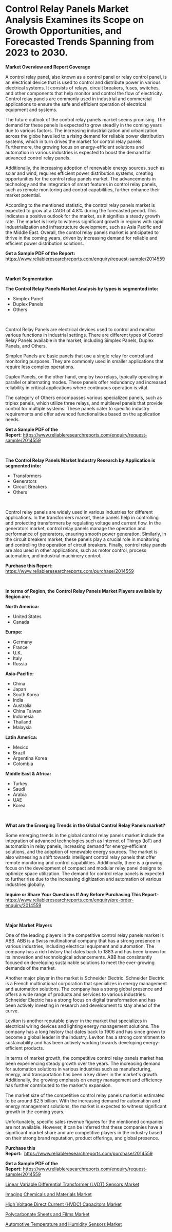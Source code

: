 <p><h1>Control Relay Panels Market Analysis Examines its Scope on Growth Opportunities, and Forecasted Trends Spanning from 2023 to 2030.</h1></p><p><strong>Market Overview and Report Coverage</strong></p>
<p><p>A control relay panel, also known as a control panel or relay control panel, is an electrical device that is used to control and distribute power in various electrical systems. It consists of relays, circuit breakers, fuses, switches, and other components that help monitor and control the flow of electricity. Control relay panels are commonly used in industrial and commercial applications to ensure the safe and efficient operation of electrical equipment and systems.</p><p>The future outlook of the control relay panels market seems promising. The demand for these panels is expected to grow steadily in the coming years due to various factors. The increasing industrialization and urbanization across the globe have led to a rising demand for reliable power distribution systems, which in turn drives the market for control relay panels. Furthermore, the growing focus on energy-efficient solutions and automation in various industries is expected to boost the demand for advanced control relay panels.</p><p>Additionally, the increasing adoption of renewable energy sources, such as solar and wind, requires efficient power distribution systems, creating opportunities for the control relay panels market. The advancements in technology and the integration of smart features in control relay panels, such as remote monitoring and control capabilities, further enhance their market potential.</p><p>According to the mentioned statistic, the control relay panels market is expected to grow at a CAGR of 4.8% during the forecasted period. This indicates a positive outlook for the market, as it signifies a steady growth rate. The market is likely to witness significant growth in regions with rapid industrialization and infrastructure development, such as Asia Pacific and the Middle East. Overall, the control relay panels market is anticipated to thrive in the coming years, driven by increasing demand for reliable and efficient power distribution solutions.</p></p>
<p><strong>Get a Sample PDF of the Report:</strong> <a href="https://www.reliableresearchreports.com/enquiry/request-sample/2014559">https://www.reliableresearchreports.com/enquiry/request-sample/2014559</a></p>
<p>&nbsp;</p>
<p><strong>Market Segmentation</strong></p>
<p><strong>The Control Relay Panels Market Analysis by types is segmented into:</strong></p>
<p><ul><li>Simplex Panel</li><li>Duplex Panels</li><li>Others</li></ul></p>
<p>&nbsp;</p>
<p><p>Control Relay Panels are electrical devices used to control and monitor various functions in industrial settings. There are different types of Control Relay Panels available in the market, including Simplex Panels, Duplex Panels, and Others. </p><p>Simplex Panels are basic panels that use a single relay for control and monitoring purposes. They are commonly used in smaller applications that require less complex operations. </p><p>Duplex Panels, on the other hand, employ two relays, typically operating in parallel or alternating modes. These panels offer redundancy and increased reliability in critical applications where continuous operation is vital. </p><p>The category of Others encompasses various specialized panels, such as triplex panels, which utilize three relays, and multilevel panels that provide control for multiple systems. These panels cater to specific industry requirements and offer advanced functionalities based on the application needs.</p></p>
<p><strong>Get a Sample PDF of the Report:</strong>&nbsp;<a href="https://www.reliableresearchreports.com/enquiry/request-sample/2014559">https://www.reliableresearchreports.com/enquiry/request-sample/2014559</a></p>
<p>&nbsp;</p>
<p><strong>The Control Relay Panels Market Industry Research by Application is segmented into:</strong></p>
<p><ul><li>Transformers</li><li>Generators</li><li>Circuit Breakers</li><li>Others</li></ul></p>
<p>&nbsp;</p>
<p><p>Control relay panels are widely used in various industries for different applications. In the transformers market, these panels help in controlling and protecting transformers by regulating voltage and current flow. In the generators market, control relay panels manage the operation and performance of generators, ensuring smooth power generation. Similarly, in the circuit breakers market, these panels play a crucial role in monitoring and controlling the operation of circuit breakers. Finally, control relay panels are also used in other applications, such as motor control, process automation, and industrial machinery control.</p></p>
<p><strong>Purchase this Report:</strong>&nbsp; <a href="https://www.reliableresearchreports.com/purchase/2014559">https://www.reliableresearchreports.com/purchase/2014559</a></p>
<p>&nbsp;</p>
<p><strong>In terms of Region, the Control Relay Panels Market Players available by Region are:</strong></p>
<p>
    <p> <strong> North America: </strong>
        <ul>
            <li>United States</li>
            <li>Canada</li>
        </ul>
        </p> 
    <p> <strong> Europe: </strong>
        <ul>
            <li>Germany</li>
            <li>France</li>
            <li>U.K.</li>
            <li>Italy</li>
            <li>Russia</li>
        </ul>
        </p> 
    <p> <strong> Asia-Pacific: </strong>
        <ul>
            <li>China</li>
            <li>Japan</li>
            <li>South Korea</li>
            <li>India</li>
            <li>Australia</li>
            <li>China Taiwan</li>
            <li>Indonesia</li>
            <li>Thailand</li>
            <li>Malaysia</li>
        </ul>
        </p> 
    <p> <strong> Latin America: </strong>
        <ul>
            <li>Mexico</li>
            <li>Brazil</li>
            <li>Argentina Korea</li>
            <li>Colombia</li>
        </ul>
        </p> 
    <p> <strong> Middle East & Africa: </strong>
        <ul>
            <li>Turkey</li>
            <li>Saudi</li>
            <li>Arabia</li>
            <li>UAE</li>
            <li>Korea</li>
        </ul>
    </p>
    </p>
<p>&nbsp;</p>
<p><strong>What are the Emerging Trends in the Global Control Relay Panels market?</strong></p>
<p><p>Some emerging trends in the global control relay panels market include the integration of advanced technologies such as Internet of Things (IoT) and automation in relay panels, increasing demand for energy-efficient solutions, and the adoption of renewable energy sources. The market is also witnessing a shift towards intelligent control relay panels that offer remote monitoring and control capabilities. Additionally, there is a growing focus on the development of compact and modular relay panel designs to optimize space utilization. The demand for control relay panels is expected to further rise due to the increasing digitization and automation of various industries globally.</p></p>
<p><strong>Inquire or Share Your Questions If Any Before Purchasing This Report</strong>- <a href="https://www.reliableresearchreports.com/enquiry/pre-order-enquiry/2014559">https://www.reliableresearchreports.com/enquiry/pre-order-enquiry/2014559</a></p>
<p>&nbsp;</p>
<p><strong>Major Market Players</strong></p>
<p><p>One of the leading players in the competitive control relay panels market is ABB. ABB is a Swiss multinational company that has a strong presence in various industries, including electrical equipment and automation. The company has a rich history that dates back to 1883 and has been known for its innovation and technological advancements. ABB has consistently focused on developing sustainable solutions to meet the ever-growing demands of the market.</p><p>Another major player in the market is Schneider Electric. Schneider Electric is a French multinational corporation that specializes in energy management and automation solutions. The company has a strong global presence and offers a wide range of products and services to various industries. Schneider Electric has a strong focus on digital transformation and has been actively investing in research and development to stay ahead of the curve.</p><p>Leviton is another reputable player in the market that specializes in electrical wiring devices and lighting energy management solutions. The company has a long history that dates back to 1906 and has since grown to become a global leader in the industry. Leviton has a strong commitment to sustainability and has been actively working towards developing energy-efficient products.</p><p>In terms of market growth, the competitive control relay panels market has been experiencing steady growth over the years. The increasing demand for automation solutions in various industries such as manufacturing, energy, and transportation has been a key driver in the market's growth. Additionally, the growing emphasis on energy management and efficiency has further contributed to the market's expansion.</p><p>The market size of the competitive control relay panels market is estimated to be around $2.5 billion. With the increasing demand for automation and energy management solutions, the market is expected to witness significant growth in the coming years.</p><p>Unfortunately, specific sales revenue figures for the mentioned companies are not available. However, it can be inferred that these companies have a significant market share and are competitive players in the industry based on their strong brand reputation, product offerings, and global presence.</p></p>
<p><strong>Purchase this Report:</strong>&nbsp;&nbsp;<a href="https://www.reliableresearchreports.com/purchase/2014559">https://www.reliableresearchreports.com/purchase/2014559</a></p>
<p></p>
<p><strong>Get a Sample PDF of the Report:</strong>&nbsp;<a href="https://www.reliableresearchreports.com/enquiry/request-sample/2014559">https://www.reliableresearchreports.com/enquiry/request-sample/2014559</a></p>
<p><p><a href="https://medium.com/@reganklocko456458/linear-variable-differential-transformer-lvdt-sensors-market-insight-market-trends-growth-045831afbe2f">Linear Variable Differential Transformer (LVDT) Sensors Market</a></p><p><a href="https://medium.com/@lorenzmayer1995/imaging-chemicals-and-materials-market-competitive-analysis-market-trends-and-forecast-to-2030-06b30317452e">Imaging Chemicals and Materials Market</a></p><p><a href="https://medium.com/@noelkunzei1/high-voltage-direct-current-hvdc-capacitors-market-report-reveals-the-latest-trends-and-growth-95dffefeb1bf">High Voltage Direct Current (HVDC) Capacitors Market</a></p><p><a href="https://medium.com/@merrittrice2023/polycarbonate-sheets-and-films-market-size-and-market-trends-complete-industry-overview-2023-to-94dd7f716643">Polycarbonate Sheets and Films Market</a></p><p><a href="https://medium.com/@evalynkoepp98698/automotive-temperature-and-humidity-sensors-market-research-report-its-history-and-forecast-2023-0e76b55b0e81">Automotive Temperature and Humidity Sensors Market</a></p></p>
